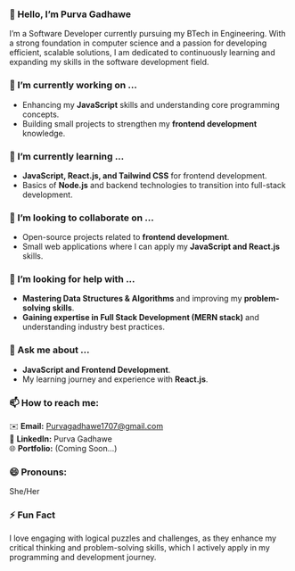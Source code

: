 ### 👋 Hello, I’m Purva Gadhawe  

I’m a Software Developer currently pursuing my BTech in Engineering. With a strong foundation in computer science and a passion for developing efficient, scalable solutions, I am dedicated to continuously learning and expanding my skills in the software development field.

### 🚀 I’m currently working on ...  
- Enhancing my **JavaScript** skills and understanding core programming concepts.  
- Building small projects to strengthen my **frontend development** knowledge.  

### 🌱 I’m currently learning ...  
- **JavaScript, React.js, and Tailwind CSS** for frontend development.  
- Basics of **Node.js** and backend technologies to transition into full-stack development.  

### 👯 I’m looking to collaborate on ...  
- Open-source projects related to **frontend development**.  
- Small web applications where I can apply my **JavaScript and React.js** skills.  

### 🤔 I’m looking for help with ...  
- **Mastering Data Structures & Algorithms** and improving my **problem-solving skills**.  
- **Gaining expertise in Full Stack Development (MERN stack)** and understanding industry best practices.  

### 💬 Ask me about ...  
- **JavaScript and Frontend Development**.  
- My learning journey and experience with **React.js**.  

### 📫 How to reach me:  
✉️ **Email:** Purvagadhawe1707@gmail.com  
🔗 **LinkedIn:** Purva Gadhawe  
🌐 **Portfolio:** (Coming Soon...)  

### 😄 Pronouns:  
She/Her  

### ⚡ Fun Fact  
I love engaging with logical puzzles and challenges, as they enhance my critical thinking and problem-solving skills, which I actively apply in my programming and development journey.
